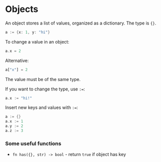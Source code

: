 # Objects

An object stores a list of values, organized as a dictionary. The type is `{}`.

```rust
a := {x: 1, y: "hi"}
```

To change a value in an object:

```rust
a.x = 2
```

Alternative:

```rust
a["x"] = 2
```

The value must be of the same type.

If you want to change the type, use `:=`:

```rust
a.x := "hi!"
```

Insert new keys and values with `:=`:

```rust
a := {}
a.x := 1
a.y := 2
a.z := 3
```

### Some useful functions

- `fn has({}, str) -> bool` - return `true` if object has key
